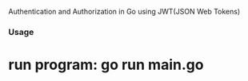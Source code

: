 Authentication and Authorization in Go using JWT(JSON Web Tokens)

### Usage
  # run program: go run main.go



